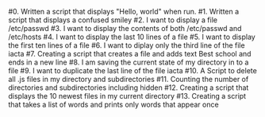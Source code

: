 #0. Written  a script that displays "Hello, world" when run.
#1. Written a script that displays a confused smiley
#2. I want to display a file /etc/passwd
#3. I want to display the contents of both /etc/passwd and /etc/hosts
#4. I want to display the last 10 lines of a file
#5. I want to display the first ten lines of a file
#6. I want to diplay only the third line of the file iacta
#7. Creating a script that creates a file and adds text Best school and ends in a new line
#8. I am saving the current state of my directory in to a file
#9. I want to duplicate the last line of the file iacta
#10. A Script to delete all .js files in my directory and subdirectories
#11. Counting the number of directories and subdirectories including hidden
#12. Creating a script that displays the 10 newest files in my current directory
#13. Creating a script that takes a list of words and prints only words that appear once
